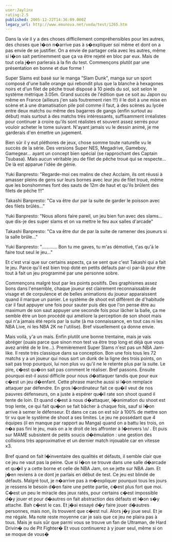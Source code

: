 ```yaml
---
user:Jaylinx
rating:2.5
published: 2005-12-22T14:36:09.000Z
legacy_url: http://www.emunova.net/veda/test/1265.htm
---
```

Dans la vie il y a des choses difficilement compréhensibles pour les autres, des choses que l�on n�arrive pas à s�expliquer soi même et dont on a pas envie de se justifier. On a envie de partager cela avec les autres, même si l�on sait pertinemment que ça va être rejeté en bloc par eux. Mais de tout cela j�en parlerais à la fin du test. Commençons plutôt par une présentation en bonne et due forme !  

  

Super Slams est basé sur le manga "Slam Dunk", manga sur un sport composé d'une balle orange qui rebondit plus que la blanche à hexagones noirs et d'un filet de pêche troué disposé à 10 pieds du sol, soit selon le système métrique 3.05m. Grand succès de l'édition que ce soit au Japon ou même en France (ailleurs j'en sais foutrement rien !!!) il le doit à une mise en scène et à une dramatisation pile poil comme il faut, à des scènes au lycée entre deux matchs ou même des bagarres de gangs (enfin surtout au début) mais surtout à des matchs très intéressants, suffisamment irréalistes pour continuer à croire qu'ils sont réalistes et souvent assez serrés pour vouloir acheter le tome suivant. N'ayant jamais vu le dessin animé, je me garderais d'en émettre un jugement.  

  

Bien sûr il y eut pléthores de jeux, chose somme toute naturelle vu le succès de la série. Des versions Super NES, Megadrive, Gameboy, Gamegear... ayant un concept bien spécial (se rapprochant des Captain Tsubasa). Mais aucun véritable jeu de filet de pêche troué qui se respecte... De là est apparue l'idée de génie.  

  

  

Yuki Banpresto: "Regarde-moi ces malins de chez Acclaim, ils ont réussi à amasser pleins de gens sur leurs bornes avec leur jeu de filet troué, même que les bonshommes font des sauts de 12m de haut et qu'ils brûlent des filets de pêche !!!"  

Takashi Banpresto: "Ca va être dur par la suite de garder le poisson avec des filets brûlés..."  

Yuki Banpresto: "Nous allons faire pareil, un jeu bien fun avec des slams... que dis-je des super slams et on va mettre le feu aux salles d'arcade"  

Takashi Banpresto: "Ca va être dur de par la suite de ramener des joueurs si la salle brûle..."  

Yuki Banpresto: "............ Bon tu me gaves, tu m'as démotivé, t'as qu'à le faire tout seul le jeu..."  

  

  

Et c'est vrai que sur certains aspects, ça se sent que c'est Takashi qui a fait le jeu. Parce qu'il est bien trop doté en petits défauts par-ci par-là pour être tout à fait un jeu programmé par une personne sobre.  

  

Commençons malgré tout par les points positifs. Des graphismes assez bons dans l'ensemble, chaque joueur est clairement reconnaissable de visage et de corpulence et de belles animations du joueur apparaissent quand il marque un panier. Le système de shoot est différent de d'habitude car il faut appuyer une fois pour sauter puis dès que l'on pense être au maximum de son saut appuyer une seconde fois pour lâcher la balle, ça me semble être un bon procédé qui améliore la perception de son shoot mais qui n'a jamais été repris par la suite (à ma connaissance, en tout cas ni les NBA Live, ni les NBA 2K ne l'utilise). Bref visuellement ça donne envie.  

  

Mais voilà, y'a un mais. Enfin plutôt une bonne trentaine, mais je vais abréger (ouais parce que sinon mon test va être trop long et déjà que vous avez arrêté de le lire...). Premièrement Super Slams n'est pas un NBA Jam-like. Il reste très classique dans sa conception. Bon une fois tous les 72 matchs y a un joueur qui nous sort un dunk de la ligne des trois points, on sait pas trop pourquoi, lui non plus vu qu'il ne le retente plus par la suite. Le pire, c�est qu�on sait pas comment le réaliser. Bref passons. Ensuite pourquoi est-il aussi difficile pour nous d�attaquer tandis que pour eux c�est un jeu d�enfant. Cette phrase marche aussi si l�on remplace attaquer par défendre. En gros l�ordinateur fait ce qu�il veut de nos pauvres défenseurs, on a juste à espérer qu�il rate son shoot quand il tente de loin. Et quand c�est à nous d�attaquer, l�animation du shoot est trop lente, ce qui fait qu�on se fait bâcher à chaque fois, sauf si l�on arrive à semer le défenseur. Et dans ce cas on est sûr à 100% de mettre son tir vu que le système de shoot a ses limites. Le jeu ne possédant que 4 équipes (il en manque par rapport au Manga) quand on a battu les trois, on n�a pas fini le jeu, mais on a le droit de les affronter à l�envers \\o/ . Et puis sur MAME subsistent de petits soucis d�émulation : une gestion des collisions très approximative et un dernier match injouable car en vitesse x3\.  

  

Bref quand on fait l�inventaire des qualités et défauts, il semble clair que ce jeu ne vaut pas la peine. Que si l�on se trouve dans une salle d�arcade et qu�il y a cette borne et celle de NBA Jam, on se jette sur NBA Jam. Et j�en reviens à ce dont je parlais en début de test. Ce jeu est blindé de défauts. Malgré tout, je n�arrive pas à m�expliquer pourquoi tous les jours je ressens le besoin d�en faire une petite partie, c�est plus fort que moi. C�est un peu le miracle des jeux ratés, pour certains c�est impossible d�y jouer et pour d�autres on fait abstraction des défauts et l�on s�y attache. Bah c�est le cas. Et j�ai essayé d�y faire jouer d�autres personnes, mais non, ils trouvent que c�est nul. Alors j�y joue seul. Et je me régale. Ma note reste moyenne car je sais que ce jeu ne plaira pas à tous. Mais je suis sûr que parmi vous se trouve un fan de Ultraman, de Hard Drivin� ou de Pit Fighter� Et vous continuerez à y jouer seul, même si on se moque de vous�